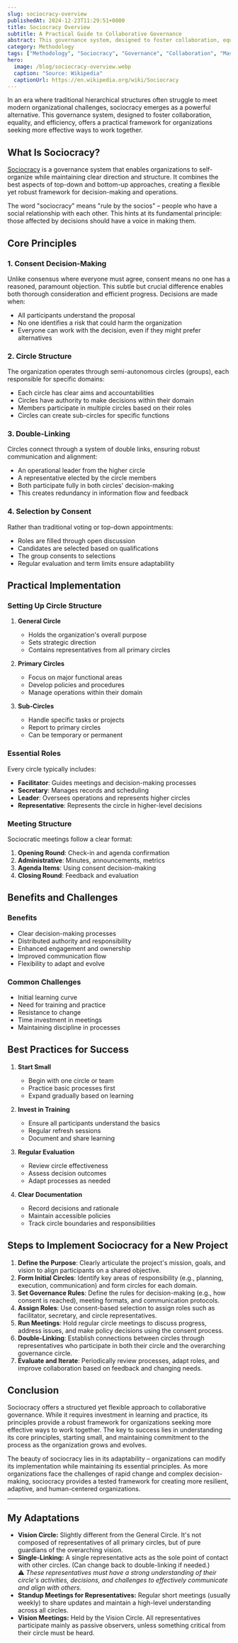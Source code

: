 ```yaml
---
slug: sociocracy-overview
publishedAt: 2024-12-23T11:29:51+0800
title: Sociocracy Overview
subtitle: A Practical Guide to Collaborative Governance
abstract: This governance system, designed to foster collaboration, equality, and efficiency, offers a practical framework for organizations seeking more effective ways to work together.
category: Methodology
tags: ["Methodology", "Sociocracy", "Governance", "Collaboration", "Master Plan 2025"]
hero:
  image: /blog/sociocracy-overview.webp
  caption: "Source: Wikipedia"
  captionUrl: https://en.wikipedia.org/wiki/Sociocracy
---
```



In an era where traditional hierarchical structures often struggle to meet modern organizational challenges, sociocracy emerges as a powerful alternative. This governance system, designed to foster collaboration, equality, and efficiency, offers a practical framework for organizations seeking more effective ways to work together.


## What Is Sociocracy?

[Sociocracy](https://en.wikipedia.org/wiki/Sociocracy) is a governance system that enables organizations to self-organize while maintaining clear direction and structure. It combines the best aspects of top-down and bottom-up approaches, creating a flexible yet robust framework for decision-making and operations.

The word "sociocracy" means "rule by the socios" – people who have a social relationship with each other. This hints at its fundamental principle: those affected by decisions should have a voice in making them.


## Core Principles

### 1. Consent Decision-Making

Unlike consensus where everyone must agree, consent means no one has a reasoned, paramount objection. This subtle but crucial difference enables both thorough consideration and efficient progress. Decisions are made when:
- All participants understand the proposal
- No one identifies a risk that could harm the organization
- Everyone can work with the decision, even if they might prefer alternatives


### 2. Circle Structure

The organization operates through semi-autonomous circles (groups), each responsible for specific domains:
- Each circle has clear aims and accountabilities
- Circles have authority to make decisions within their domain
- Members participate in multiple circles based on their roles
- Circles can create sub-circles for specific functions


### 3. Double-Linking

Circles connect through a system of double links, ensuring robust communication and alignment:
- An operational leader from the higher circle
- A representative elected by the circle members
- Both participate fully in both circles' decision-making
- This creates redundancy in information flow and feedback


### 4. Selection by Consent

Rather than traditional voting or top-down appointments:
- Roles are filled through open discussion
- Candidates are selected based on qualifications
- The group consents to selections
- Regular evaluation and term limits ensure adaptability


## Practical Implementation

### Setting Up Circle Structure

1. **General Circle**
   - Holds the organization's overall purpose
   - Sets strategic direction
   - Contains representatives from all primary circles

2. **Primary Circles**
   - Focus on major functional areas
   - Develop policies and procedures
   - Manage operations within their domain

3. **Sub-Circles**
   - Handle specific tasks or projects
   - Report to primary circles
   - Can be temporary or permanent


### Essential Roles

Every circle typically includes:
- **Facilitator**: Guides meetings and decision-making processes
- **Secretary**: Manages records and scheduling
- **Leader**: Oversees operations and represents higher circles
- **Representative**: Represents the circle in higher-level decisions


### Meeting Structure

Sociocratic meetings follow a clear format:
1. **Opening Round**: Check-in and agenda confirmation
2. **Administrative**: Minutes, announcements, metrics
3. **Agenda Items**: Using consent decision-making
4. **Closing Round**: Feedback and evaluation


## Benefits and Challenges

### Benefits

- Clear decision-making processes
- Distributed authority and responsibility
- Enhanced engagement and ownership
- Improved communication flow
- Flexibility to adapt and evolve


### Common Challenges

- Initial learning curve
- Need for training and practice
- Resistance to change
- Time investment in meetings
- Maintaining discipline in processes


## Best Practices for Success

1. **Start Small**
   - Begin with one circle or team
   - Practice basic processes first
   - Expand gradually based on learning

2. **Invest in Training**
   - Ensure all participants understand the basics
   - Regular refresh sessions
   - Document and share learning

3. **Regular Evaluation**
   - Review circle effectiveness
   - Assess decision outcomes
   - Adapt processes as needed

4. **Clear Documentation**
   - Record decisions and rationale
   - Maintain accessible policies
   - Track circle boundaries and responsibilities


## Steps to Implement Sociocracy for a New Project

1. **Define the Purpose**: Clearly articulate the project's mission, goals, and vision to align participants on a shared objective.
2. **Form Initial Circles**: Identify key areas of responsibility (e.g., planning, execution, communication) and form circles for each domain.
3. **Set Governance Rules**: Define the rules for decision-making (e.g., how consent is reached), meeting formats, and communication protocols.
4. **Assign Roles**: Use consent-based selection to assign roles such as facilitator, secretary, and circle representatives.
5. **Run Meetings**: Hold regular circle meetings to discuss progress, address issues, and make policy decisions using the consent process.
6. **Double-Linking**: Establish connections between circles through representatives who participate in both their circle and the overarching governance circle.
7. **Evaluate and Iterate**: Periodically review processes, adapt roles, and improve collaboration based on feedback and changing needs.


## Conclusion

Sociocracy offers a structured yet flexible approach to collaborative governance. While it requires investment in learning and practice, its principles provide a robust framework for organizations seeking more effective ways to work together. The key to success lies in understanding its core principles, starting small, and maintaining commitment to the process as the organization grows and evolves.

The beauty of sociocracy lies in its adaptability – organizations can modify its implementation while maintaining its essential principles. As more organizations face the challenges of rapid change and complex decision-making, sociocracy provides a tested framework for creating more resilient, adaptive, and human-centered organizations.

---

## My Adaptations

- **Vision Circle:** Slightly different from the General Circle. It's not composed of representatives of all primary circles, but of pure guardians of the overarching vision.
- **Single-Linking:** A single representative acts as the sole point of contact with other circles. (Can change back to double-linking if needed.)  
  ⚠️ _These representatives must have a strong understanding of their circle's activities, decisions, and challenges to effectively communicate and align with others._
- **Standup Meetings for Representatives:** Regular short meetings (usually weekly) to share updates and maintain a high-level understanding across all circles.
- **Vision Meetings:** Held by the Vision Circle. All representatives participate mainly as passive observers, unless something critical from their circle must be heard.
